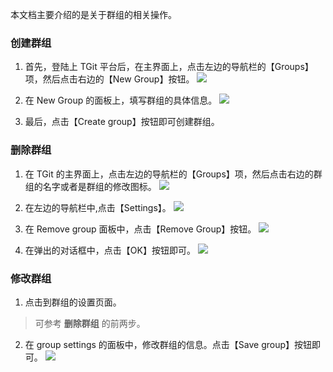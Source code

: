 本文档主要介绍的是关于群组的相关操作。

### 创建群组
1. 首先，登陆上 TGit 平台后，在主界面上，点击左边的导航栏的【Groups】项，然后点击右边的【New Group】按钮。
![](https://mc.qcloudimg.com/static/img/fa67910aa16898acba1837581c997f1b/2017-08-29_092513.png)

2. 在 New Group 的面板上，填写群组的具体信息。
![](https://mc.qcloudimg.com/static/img/95a82c0601fd0cf83c9ce52f5f283da2/2017-08-29_092755.png)

3. 最后，点击【Create group】按钮即可创建群组。

### 删除群组
1. 在 TGit 的主界面上，点击左边的导航栏的【Groups】项，然后点击右边的群组的名字或者是群组的修改图标。
![](https://mc.qcloudimg.com/static/img/de7f6e6dd53fa49c85890e0ccbad09e5/2017-08-29_111952.png)

2. 在左边的导航栏中,点击【Settings】。
![](https://mc.qcloudimg.com/static/img/43b62ee82041de332b9474a622c5b143/2017-08-29_112614.png)

2. 在 Remove group 面板中，点击【Remove Group】按钮。
![](https://mc.qcloudimg.com/static/img/646d579d8b05696f72777158bbd4f54a/2017-08-29_093107.png)

3. 在弹出的对话框中，点击【OK】按钮即可。
![](https://mc.qcloudimg.com/static/img/eb3b3588bf9bacba9bfbe7fd3efe9037/2017-08-29_093329.png)

### 修改群组
1. 点击到群组的设置页面。
> 可参考 **删除群组** 的前两步。

2. 在 group settings 的面板中，修改群组的信息。点击【Save group】按钮即可。
![](https://mc.qcloudimg.com/static/img/6a929df4cb52389d107ef2645e828549/2017-08-29_093147.png)